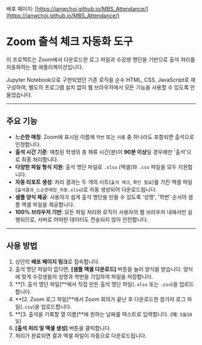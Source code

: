 배포 페이지: [https://ianwchoi.github.io/MBS_Attendance/](https://ianwchoi.github.io/MBS_Attendance/)

# Zoom 출석 체크 자동화 도구

이 프로젝트는 Zoom에서 다운로드한 로그 파일과 수강생 명단을 기반으로 출석 처리를 자동화하는 웹 애플리케이션입니다.

Jupyter Notebook으로 구현되었던 기존 로직을 순수 HTML, CSS, JavaScript로 재구성하여, 별도의 프로그램 설치 없이 웹 브라우저에서 모든 기능을 사용할 수 있도록 만들었습니다.

---

## 주요 기능

- **느슨한 매칭**: Zoom에 표시된 이름에 `학번` 또는 `이름` 중 하나라도 포함되면 출석으로 인정합니다.
- **출석 시간 기준**: 매칭된 학생의 총 체류 시간(분)이 **90분 이상**일 경우에만 '출석'으로 최종 처리합니다.
- **다양한 파일 형식 지원**: 출석 명단 파일로 `.xlsx` (엑셀)와 `.csv` 파일을 모두 지원합니다.
- **자동 리포트 생성**: 처리 결과는 두 개의 시트(`출석 체크`, `확인 필요`)를 가진 엑셀 파일(`출석결과_느슨한매칭_자동.xlsx`)로 자동 생성되어 다운로드됩니다.
- **샘플 양식 제공**: 사용자가 쉽게 출석 명단을 만들 수 있도록 '성명', '학번' 순서의 샘플 엑셀 파일을 제공합니다.
- **100% 브라우저 기반**: 모든 파일 처리와 로직이 사용자의 웹 브라우저 내에서만 실행되므로, 서버로 어떠한 데이터도 전송되지 않아 안전합니다.

---

## 사용 방법

1.  상단의 **배포 페이지 링크**로 접속합니다.
2.  출석 명단 파일이 없다면, **[샘플 엑셀 다운로드]** 버튼을 눌러 양식을 받습니다. 양식에 맞게 수강생들의 성명과 학번을 기입하여 파일을 저장합니다.
3.  **[1. 출석 명단 파일]**에서 직접 만든 출석 명단 파일(`.xlsx` 또는 `.csv`)을 업로드합니다.
4.  **[2. Zoom 로그 파일]**에서 Zoom 회의가 끝난 후 다운로드한 참가자 로그 파일(`.csv`)을 업로드합니다.
5.  **[3. 출석을 기록할 열 이름]**에 원하는 날짜를 텍스트로 입력합니다. (예: `5월10일`)
6.  **[출석 처리 및 엑셀 생성]** 버튼을 클릭합니다.
7.  처리가 완료되면 결과 엑셀 파일이 자동으로 다운로드됩니다.